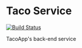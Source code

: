 # Taco Service 
[![Build Status](https://travis-ci.org/tolkiana/taco-service.svg?branch=master)](https://travis-ci.org/tolkiana/taco-service)

TacoApp's back-end service
